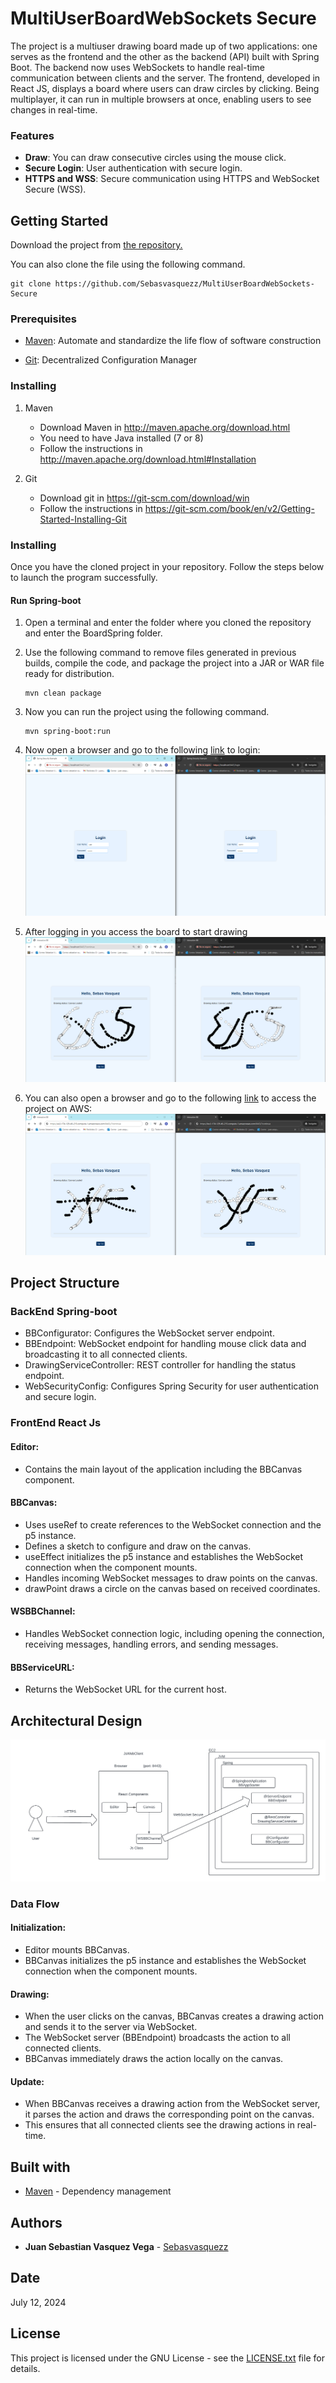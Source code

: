 

# MultiUserBoardWebSockets Secure

The project is a multiuser drawing board made up of two applications: one serves as the frontend and the other as the backend (API) built with Spring Boot. The backend now uses WebSockets to handle real-time communication between clients and the server. The frontend, developed in React JS, displays a board where users can draw circles by clicking. Being multiplayer, it can run in multiple browsers at once, enabling users to see changes in real-time.

### Features
+ **Draw**: You can draw consecutive circles using the mouse click.
+ **Secure Login**: User authentication with secure login.
+ **HTTPS and WSS**: Secure communication using HTTPS and WebSocket Secure (WSS).

## Getting Started
Download the project from 
[the repository.](https://github.com/Sebasvasquezz/MultiUserBoardWebSockets-Secure)

You can also clone the file using the following command.

```
git clone https://github.com/Sebasvasquezz/MultiUserBoardWebSockets-Secure 
```

### Prerequisites

* [Maven](https://maven.apache.org/): Automate and standardize the life flow of software construction

* [Git](https://www.git-scm.com/): Decentralized Configuration Manager

### Installing
1. Maven
    * Download Maven in http://maven.apache.org/download.html
    * You need to have Java installed (7 or 8)
    * Follow the instructions in http://maven.apache.org/download.html#Installation

2. Git
    * Download git in https://git-scm.com/download/win
    * Follow the instructions in https://git-scm.com/book/en/v2/Getting-Started-Installing-Git

### Installing

Once you have the cloned project in your repository. Follow the steps below to launch the program successfully.

#### Run Spring-boot

1. Open a terminal and enter the folder where you cloned the repository and enter the BoardSpring folder.

2. Use the following command to remove files generated in previous builds, compile the code, and package the project into a JAR or WAR file ready for distribution.
    ```
    mvn clean package
    ```
3. Now you can run the project using the following command.

    ```
    mvn spring-boot:run
    ```

4. Now open a browser and go to the following [link](https://localhost:8443/) to login:
![Login page](images/image.png)

5. After logging in you access the board to start drawing
![Execution](images/image-1.png)

5. You can also open a browser and go to the following [link](https://ec2-174-129-46-215.compute-1.amazonaws.com:8443/) to access the project on AWS:
![Execution in AWS](images/image-2.png)

## Project Structure

### BackEnd Spring-boot

- BBConfigurator: Configures the WebSocket server endpoint.
- BBEndpoint: WebSocket endpoint for handling mouse click data and broadcasting it to all connected clients.
- DrawingServiceController: REST controller for handling the status endpoint.
- WebSecurityConfig: Configures Spring Security for user authentication and secure login.

### FrontEnd React Js

#### Editor:

- Contains the main layout of the application including the BBCanvas component.

#### BBCanvas:

- Uses useRef to create references to the WebSocket connection and the p5 instance.
- Defines a sketch to configure and draw on the canvas.
- useEffect initializes the p5 instance and establishes the WebSocket connection when the component mounts.
- Handles incoming WebSocket messages to draw points on the canvas.
- drawPoint draws a circle on the canvas based on received coordinates.

#### WSBBChannel:

- Handles WebSocket connection logic, including opening the connection, receiving messages, handling errors, and sending messages.

#### BBServiceURL:

- Returns the WebSocket URL for the current host.

## Architectural Design

![Architectural Design](images/tablero.png)

### Data Flow

#### Initialization:

- Editor mounts BBCanvas.
- BBCanvas initializes the p5 instance and establishes the WebSocket connection when the component mounts.

#### Drawing:

- When the user clicks on the canvas, BBCanvas creates a drawing action and sends it to the server via WebSocket.
- The WebSocket server (BBEndpoint) broadcasts the action to all connected clients.
- BBCanvas immediately draws the action locally on the canvas.

#### Update:

- When BBCanvas receives a drawing action from the WebSocket server, it parses the action and draws the corresponding point on the canvas.
- This ensures that all connected clients see the drawing actions in real-time.

## Built with

* [Maven](https://maven.apache.org/) - Dependency management

## Authors

* **Juan Sebastian Vasquez Vega**  - [Sebasvasquezz](https://github.com/Sebasvasquezz)

## Date

July 12, 2024

## License

This project is licensed under the GNU License - see the [LICENSE.txt](LICENSE.txt) file for details.
